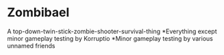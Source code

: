 # Zombibael
A top-down-twin-stick-zombie-shooter-survival-thing
*Everything except minor gameplay testing by Korruptio
*Minor gameplay testing by various unnamed friends

